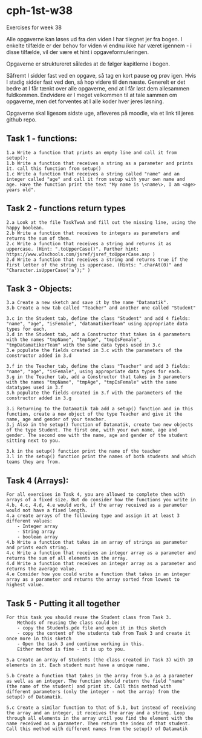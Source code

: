 # cph-1st-w38
Exercises for week 38

Alle opgaverne kan løses ud fra den viden I har tilegnet jer fra bogen. 
I enkelte tilfælde er der behov for viden vi endnu ikke har været igennem - i disse tilfælde, vil der være et hint i opgaveformuleringen. 

Opgaverne er struktureret således at de følger kapitlerne i bogen. 

Såfremt I sidder fast ved en opgave, så tag en kort pause og prøv igen. Hvis I stadig sidder fast ved den, så hop videre til den næste.
Generelt er det bedre at I får tænkt over alle opgaverne, end at I får løst dem allesammen fuldkommen. 
Endvidere er I meget velkommen til at tale sammen om opgaverne, men det forventes at I alle koder hver jeres løsning. 


Opgaverne skal ligesom sidste uge, afleveres på moodle, via et link til jeres github repo. 



## Task 1 - functions: 
    1.a Write a function that prints an empty line and call it from setup();
    1.b Write a function that receives a string as a parameter and prints it. call this function from setup()
    1.c Write a function that receives a string called "name" and an integer called "age" and call it from setup with your own name and age. Have the function print the text "My name is \<name\>, I am <age> years old".


## Task 2 - functions return types
    2.a Look at the file TaskTwoA and fill out the missing line, using the happy boolean. 
    2.b Write a function that receives to integers as parameters and returns the sum of them.
    2.c Write a function that receives a string and returns it as uppercase. (Hint: ".toUpperCase()". Further hint: https://www.w3schools.com/jsref/jsref_toUpperCase.asp )
    2.d Write a function that receives a string and returns true if the first letter of the string is uppercase. (Hints: ".charAt(0)" and "Character.isUpperCase('a');" )


## Task 3 - Objects: 
    3.a Create a new sketch and save it by the name "Datamatik".
    3.b Create a new tab called "Teacher" and another one called "Student" 
    
    3.c in the Student tab, define the class "Student" and add 4 fields: "name", "age", "isFemale", "datamatikerTeam" using appropriate data types for each.
    3.d in the Student tab, add a Constructor that takes in 4 parameters with the names "tmpName", "tmpAge", "tmpIsFemale", "tmpDatamatikerTeam" with the same data types used in 3.c
    3.e populate the fields created in 3.c with the parameters of the constructor added in 3.d

    3.f in the Teacher tab, define the class "Teacher" and add 3 fields: "name", "age", "isFemale", using appropriate data types for each.
    3.g in the Teacher tab, add a Constructor that takes in 3 parameters with the names "tmpName", "tmpAge", "tmpIsFemale" with the same datatypes used in 3.f
    3.h populate the fields created in 3.f with the parameters of the constructor added in 3.g

    3.i Returning to the Datamatik tab add a setup() function and in this function, create a new object of the type Teacher and give it the name, age and gender of your teacher. 
    3.j Also in the setup() function of Datamatik, create two new objects of the type Student. The first one, with your own name, age and gender. The second one with the name, age and gender of the student sitting next to you. 

    3.k in the setup() function print the name of the teacher
    3.l in the setup() function print the names of both students and which teams they are from. 
        

## Task 4 (Arrays): 
    For all exercises in Task 4, you are allowed to complete them with arrays of a fixed size. But do consider how the functions you write in 4.b, 4.c, 4.d, 4.e would work, if the array received as a parameter would not have a fixed length. 
    4.a create arrays of the following type and assign it at least 3 different values: 
        - Integer array
        - String array
        - boolean array
    4.b Write a function that takes in an array of strings as parameter and prints each string.
    4.c Write a function that receives an integer array as a parameter and returns the sum of all elements in the array.
    4.d Write a function that receives an integer array as a parameter and returns the average value.	
    4.e Consider how you could write a function that takes in an integer array as a parameter and returns the array sorted from lowest to highest value.
    

## Task 5 - Putting it all together
    For this task you should reuse the Student class from Task 3. 
        Methods of reusing the class could be: 
        - copy the Students.pde file and open it in this sketch
        - copy the content of the students tab from Task 3 and create it once more in this sketch
        - Open the task 3 and continue working in this.
        Either method is fine - it is up to you. 
        
    5.a Create an array of Students (the class created in Task 3) with 10 elements in it. Each student must have a unique name.
    
    5.b Create a function that takes in the array from 5.a as a parameter as well as an integer. The function should return the field "name" (the name of the student) and print it. Call this method with different parameters (only the integer - not the array) from the setup() of Datamatik.

    5.c Create a similar function to that of 5.b, but instead of receiving the array and an integer, it receives the array and a string. Loop through all elements in the array until you find the element with the name received as a parameter. Then return the index of that student. Call this method with different names from the setup() of Datamatik

    

